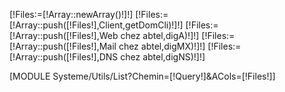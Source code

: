 [!Files:=[!Array::newArray()!]!]
[!Files:=[!Array::push([!Files!],Client,getDomCli)!]!]
[!Files:=[!Array::push([!Files!],Web chez abtel,digA)!]!]
[!Files:=[!Array::push([!Files!],Mail chez abtel,digMX)!]!]
[!Files:=[!Array::push([!Files!],DNS chez abtel,digNS)!]!]

[MODULE Systeme/Utils/List?Chemin=[!Query!]&ACols=[!Files!]]